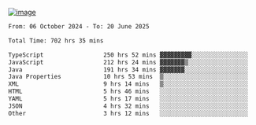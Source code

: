
[![image](https://github.com/user-attachments/assets/3e37fcfd-5657-4b9d-95f6-80b564699e3f)](https://ayushmaurya.vercel.app)

<!--START_SECTION:waka-->

```txt
From: 06 October 2024 - To: 20 June 2025

Total Time: 702 hrs 35 mins

TypeScript                 250 hrs 52 mins ▓▓▓▓▓▓▓▓▓░░░░░░░░░░░░░░░░   35.55 %
JavaScript                 212 hrs 24 mins ▓▓▓▓▓▓▓▒░░░░░░░░░░░░░░░░░   30.10 %
Java                       191 hrs 34 mins ▓▓▓▓▓▓▓░░░░░░░░░░░░░░░░░░   27.14 %
Java Properties            10 hrs 53 mins  ▒░░░░░░░░░░░░░░░░░░░░░░░░   01.54 %
XML                        9 hrs 14 mins   ▒░░░░░░░░░░░░░░░░░░░░░░░░   01.31 %
HTML                       5 hrs 46 mins   ░░░░░░░░░░░░░░░░░░░░░░░░░   00.82 %
YAML                       5 hrs 17 mins   ░░░░░░░░░░░░░░░░░░░░░░░░░   00.75 %
JSON                       4 hrs 32 mins   ░░░░░░░░░░░░░░░░░░░░░░░░░   00.64 %
Other                      3 hrs 12 mins   ░░░░░░░░░░░░░░░░░░░░░░░░░   00.46 %
```

<!--END_SECTION:waka-->

<!--
**the-t3ch-wizard/the-t3ch-wizard** is a ✨ _special_ ✨ repository because its `README.md` (this file) appears on your GitHub profile.

Here are some ideas to get you started:

- 🔭 I’m currently working on ...
- 🌱 I’m currently learning ...
- 👯 I’m looking to collaborate on ...
- 🤔 I’m looking for help with ...
- 💬 Ask me about ...
- 📫 How to reach me: ...
- 😄 Pronouns: ...
- ⚡ Fun fact: ...
-->
